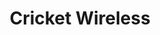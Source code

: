 ---
title: "Cricket Wireless"
url: /champaign/cricket-wireless-north-prospect-avenue/
shop: mobile phone
---